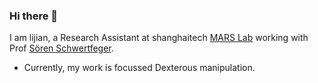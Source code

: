 
 


### Hi there 👋

I am lijian, a Research Assistant at shanghaitech [MARS Lab](https://robotics.shanghaitech.edu.cn/) working with Prof [Sören Schwertfeger](https://robotics.shanghaitech.edu.cn/people/soeren).


- Currently, my work is focussed Dexterous manipulation.


